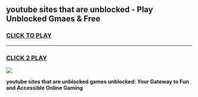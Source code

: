 
## youtube sites that are unblocked - Play Unblocked Gmaes & Free
<h3>
<a href="https://news.freeplayer.one?title=youtube_sites_that_are_unblocked&ref=16F">CLICK TO PLAY</a></h3>
<hr>

<h3>
<a href="https://news.freeplayer.one?title=youtube_sites_that_are_unblocked&ref=16F">CLICK 2 PLAY</a>
  
</h3>

<a href="https://news.freeplayer.one?title=youtube_sites_that_are_unblocked&ref=16F/"><img src="https://clearcache.store/games.png"></a>


**youtube sites that are unblocked games unblocked: Your Gateway to Fun and Accessible Online Gaming**
